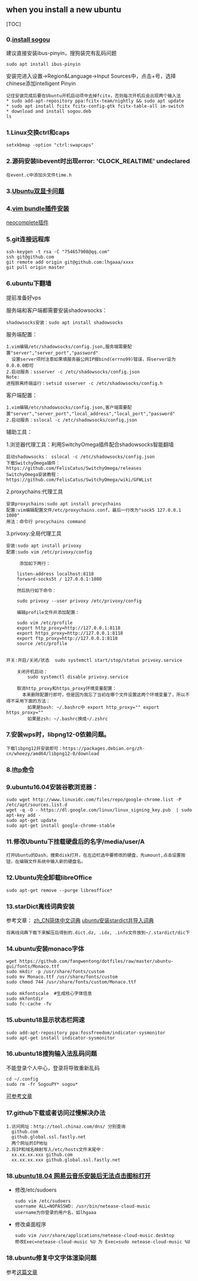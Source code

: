 ## when you install a new ubuntu 


[TOC]

### 0.[install sogou](http://blog.csdn.net/iamplane/article/details/70447517)

建议直接安装ibus-pinyin，搜狗装完有乱码问题
```
sudo apt install ibus-pinyin
```
安装完进入设置->Region&Language->Input Sources中，点击+号，选择chinese添加intelligent Pinyin

```
记住安装完成后要在Ubuntu开机启动项中去掉fcitx，否则每次开机后会出现两个输入法
* sudo add-apt-repository ppa:fcitx-team/nightly && sudo apt update 
* sudo apt install fcitx fcitx-config-gtk fcitx-table-all im-switch 
* download and install sogou.deb
ls
```

### 1.Linux交换ctrl和caps

```
setxkbmap -option "ctrl:swapcaps"
```

### 2.源码安装libevent时出现error: 'CLOCK_REALTIME' undeclared

```
在event.c中添加头文件time.h
```

### 3.[Ubuntu双显卡问题](http://blog.csdn.net/liufunan/article/details/52090382)

### 4.[vim bundle插件安装](https://www.baidu.com/link?url=fjgYKY0AYp1bG7LRNdQfArXezKyQ0FtkI_0CTJKopxm3wZR2-mDkUBcJQiiimJrZPtAKk0FQdiGp2R48Sbd2Ka&wd=&eqid=e251922f00009d9c0000000359819670)
  [neocomplete插件](https://github.com/Shougo/neocomplete.vim)

### 5.git连接远程库

```
ssh-keygen -t rsa -C "754657908@qq.com"
ssh git@github.com
git remote add origin git@github.com:lhgaaa/xxxx
git pull origin master
```

### 6.ubuntu下翻墙

提前准备好vps

服务端和客户端都需要安装shadowsocks：

```
shadowsocks安装：sudo apt install shadowsocks
```

服务端配置：

```
1.vim编辑/etc/shadowsocks/config.json,服务端需要配置"server","server_port","password"
  设置server项时注意如果填服务器公网IP报bind(errno99)错误，将server设为0.0.0.0即可
2.启动服务：ssserver -c /etc/shadowsocks/config.json
Note:
进程脱离终端运行：setsid ssserver -c /etc/shadowsocks/config.h
```

客户端配置：

```
1.vim编辑/etc/shadowsocks/config.json,客户端需要配置"server","server_port","local_address","local_port","password"
2.启动服务：sslocal -c /etc/shadowsocks/config.json
```

辅助工具：

1.浏览器代理工具：利用SwitchyOmega插件配合shadowsocks智能翻墙

```
启动shadowsocks： sslocal -c /etc/shadowsocks/config.json
下载SwitchyOmega插件：https://github.com/FelisCatus/SwitchyOmega/releases
SwitchyOmega安装教程：https://github.com/FelisCatus/SwitchyOmega/wiki/GFWList
```

2.proxychains:代理工具

```
安装proxychains:sudo apt install procychains
配置:vim编辑配置文件/etc/proxychains.conf，最后一行改为"sock5 127.0.0.1 1080"
用法：命令行 procychains command
```

3.privoxy:全局代理工具

```
安装:sudo apt install privoxy
配置:sudo vim /etc/privoxy/config

	 添加如下两行：
	 
	listen-address localhost:8118
	forward-socks5t / 127.0.0.1:1080 
	.
	然后执行如下命令：
	
	sudo privoxy --user privoxy /etc/privoxy/config
	
	编辑profile文件并添加配置：
	
	sudo vim /etc/profile
	export http_proxy=http://127.0.0.1:8118
	export https_proxy=http://127.0.0.1:8118
	export ftp_proxy=http://127.0.0.1:8118
	source /etc/profile

	
开关:开启/关闭/状态  sudo systemctl start/stop/status privoxy.service
    
    关闭开机启动：
        sudo systemctl disable privoxy.service

    取消http_proxy和https_proxy环境变量配置：
      本来删除配置行即可，但是因为我忘了当初在哪个文件设置这两个环境变量了，所以不得不采用下面的方法：
        如果是bash: ~/.bashrc中 export http_proxy="" export https_proxy=""
        如果是zsh: ~/.bashrc换成~/.zshrc
```



### 7.安装wps时，libpng12-0依赖问题。

```
下载libpng12并安装即可：https://packages.debian.org/zh-cn/wheezy/amd64/libpng12-0/download
```

### 8.[lftp命令](http://man.linuxde.net/lftp)


### 9.ubuntu16.04安装谷歌浏览器：

```
sudo wget http://www.linuxidc.com/files/repo/google-chrome.list -P /etc/apt/sources.list.d
wget -q -O - https://dl.google.com/linux/linux_signing_key.pub  | sudo apt-key add -
sudo apt-get update 
sudo apt-get install google-chrome-stable
```

### 11.修改Ubuntu下挂载硬盘后的名字/media/user/A

```
打开Ubuntu的Dash，搜索disk打开，在左边栏选中要修改的硬盘，先umount,点击设置按钮，在编辑文件系统中输入新的硬盘名。
```

### 12.Ubuntu完全卸载libreOffice

```
sudo apt-get remove --purge libreoffice*
```

### 13.starDict离线词典安装
参考文章：
[zh_CN简体中文词典](http://download.huzheng.org/zh_CN/)
[ubuntu安装stardict并导入词典](http://blog.163.com/green_pool/blog/static/101915526201231211343824/)

```
将离线词典下载下来解压后得到的.dict.dz, .idx, .info文件放到~/.stardict/dic下
```
### 14.ubuntu安装monaco字体

```
wget https://github.com/fangwentong/dotfiles/raw/master/ubuntu-gui/fonts/Monaco.ttf
sudo mkdir -p /usr/share/fonts/custom
sudo mv Monaco.ttf /usr/share/fonts/custom
sudo chmod 744 /usr/share/fonts/custom/Monaco.ttf

sudo mkfontscale  #生成核心字体信息
sudo mkfontdir
sudo fc-cache -fv
```

### 15.ubuntu18显示状态栏网速

```
sudo add-apt-repository ppa:fossfreedom/indicator-sysmonitor 
sudo apt-get install indicator-sysmonitor
```

### 16.ubuntu18搜狗输入法乱码问题

不能登录个人中心，登录将导致重新乱码

```
cd ~/.config
sudo rm -fr SogouPY* sogou*
```

[可参考文章](http://blog.csdn.net/fuchaosz/article/details/51882935)


### 17.github下载或者访问过慢解决办法

```
1.访问网址：http://tool.chinaz.com/dns/ 分别查询
  github.com
  github.global.ssl.fastly.net
  两个网址的IP地址
2.将IP和域名映射写入/etc/hosts文件末尾中：
  xx.xx.xx.xxx github.com
  xx.xx.xx.xxx github.global.ssl.fastly.net

```

### 18.[ubuntu18.04 网易云音乐安装后无法点击图标打开](https://www.jianshu.com/p/cfa2c46b2e04)

- 修改/etc/sudoers

  ```
  sudo vim /etc/sudoers
  username ALL=NOPASSWD: /usr/bin/netease-cloud-music
  username为你登录的用户名，如lhgaaa
  ```
- 修改桌面程序

  ```
  sudo vim /usr/share/applications/netease-cloud-music.desktop
  修改Exec=netease-cloud-music %U 为 Exec=sudo netease-cloud-music %U
  ```

### 18.ubuntu修复中文字体渲染问题

参考[这篇文章](https://www.synscope.com/1015/ubuntu%E4%BF%AE%E5%A4%8D%E4%B8%AD%E6%96%87%E5%AD%97%E4%BD%93%E6%B8%B2%E6%9F%93%E9%97%AE%E9%A2%98/)
